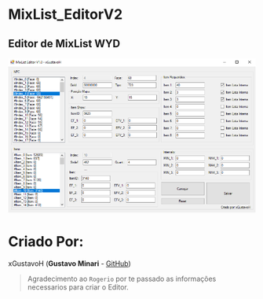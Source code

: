 # MixList_EditorV2
## Editor de MixList WYD

![Imagem do Editor](/images/print_01.png)


# Criado Por:
xGustavoH (**Gustavo Minari** - [GitHub](https://github.com/xgustavoh))


> Agradecimento ao `Rogerio` por te passado as informações necessarios para criar o Editor.
